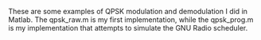 These are some examples of QPSK modulation and demodulation I did in Matlab. The qpsk_raw.m is my first implementation, while the qpsk_prog.m is my implementation that attempts to simulate the GNU Radio scheduler.
